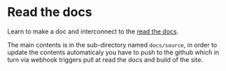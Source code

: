 # Read the docs

Learn to make a doc and interconnect to the [read the docs](https://readthedocs.org/).

The main contents is in the sub-directory named `docs/source`, in order to update the contents automaticaly you have to push to the github which in turn via webhook triggers pull at read the docs and build of the site.



